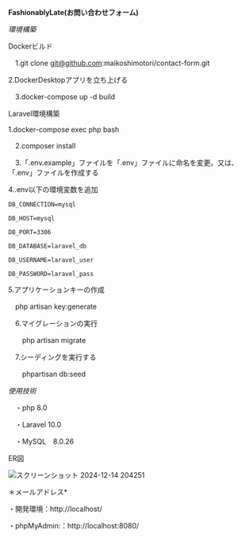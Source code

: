 **FashionablyLate(お問い合わせフォーム)**

*環境構築*

Dockerビルド

　1.git clone git@github.com:maikoshimotori/contact-form.git

  2.DockerDesktopアプリを立ち上げる
  
　3.docker-compose up -d build

Laravel環境構築
　

  1.docker-compose exec php bash
  
　2.composer install
  
　3.「.env.example」ファイルを「.env」ファイルに命名を変更。又は、「.env」ファイルを作成する

  4..env以下の環境変数を追加

    DB_CONNECTION=mysql
    
    DB_HOST=mysql
    
    DB_PORT=3306
    
    DB_DATABASE=laravel_db
    
    DB_USERNAME=laravel_user
    
    DB_PASSWORD=laravel_pass
 
  5.アプリケーションキーの作成
  
  　php artisan key:generate

　6.マイグレーションの実行
 
 　　php artisan migrate

　7.シーディングを実行する
 
 　　phpartisan db:seed

*使用技術*

　・php 8.0
  
　・Laravel 10.0
  
　・MySQL　8.0.26

 ER図

 

![スクリーンショット 2024-12-14 204251](https://github.com/user-attachments/assets/1008d48a-71a6-465a-a672-96f322497977)


＊メールアドレス*

・開発環境：http://localhost/

・phpMyAdmin:：http://localhost:8080/
